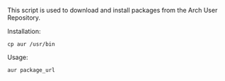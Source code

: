 This script is used to download and install packages from the Arch User
Repository.

Installation:

    cp aur /usr/bin

Usage:

    aur package_url